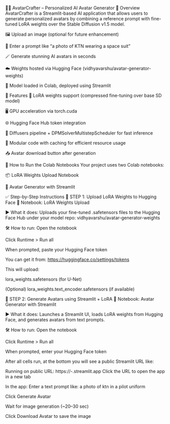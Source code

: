 🧙‍♀️ AvatarCrafter – Personalized AI Avatar Generator
📌 Overview
AvatarCrafter is a Streamlit-based AI application that allows users to generate personalized avatars by combining a reference prompt with fine-tuned LoRA weights over the Stable Diffusion v1.5 model.

🖼️ Upload an image (optional for future enhancement)

📝 Enter a prompt like “a photo of KTN wearing a space suit”

🪄 Generate stunning AI avatars in seconds

☁️ Weights hosted via Hugging Face (vidhyavarshu/avatar-generator-weights)

🔧 Model loaded in Colab, deployed using Streamlit

🚀 Features
🔄 LoRA weights support (compressed fine-tuning over base SD model)

🖥️ GPU acceleration via torch.cuda

🌐 Hugging Face Hub token integration

🧠 Diffusers pipeline + DPMSolverMultistepScheduler for fast inference

🧱 Modular code with caching for efficient resource usage

📥 Avatar download button after generation


🧪 How to Run the Colab Notebooks
Your project uses two Colab notebooks:

📦 LoRA Weights Upload Notebook

🎨 Avatar Generator with Streamlit

✅ Step-by-Step Instructions
🔹 STEP 1: Upload LoRA Weights to Hugging Face
📓 Notebook: LoRA Weights Upload

▶️ What it does:
Uploads your fine-tuned .safetensors files to the Hugging Face Hub under your model repo:
vidhyavarshu/avatar-generator-weights

🛠️ How to run:
Open the notebook

Click Runtime > Run all

When prompted, paste your Hugging Face token

You can get it from: https://huggingface.co/settings/tokens

This will upload:

lora_weights.safetensors (for U-Net)

(Optional) lora_weights.text_encoder.safetensors (if available)

🔹 STEP 2: Generate Avatars using Streamlit + LoRA
📓 Notebook: Avatar Generator with Streamlit

▶️ What it does:
Launches a Streamlit UI, loads LoRA weights from Hugging Face, and generates avatars from text prompts.

🛠️ How to run:
Open the notebook

Click Runtime > Run all

When prompted, enter your Hugging Face token

After all cells run, at the bottom you will see a public Streamlit URL like:

Running on public URL: https://<random-id>-<colab-name>.streamlit.app
Click the URL to open the app in a new tab

In the app:
Enter a text prompt like:
a photo of ktn in a pilot uniform

Click Generate Avatar

Wait for image generation (~20–30 sec)

Click Download Avatar to save the image
